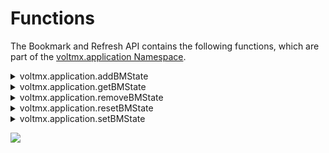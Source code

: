                              


Functions
=========

The Bookmark and Refresh API contains the following functions, which are part of the [voltmx.application Namespace](voltmx.application_functions.md).


<details close markdown="block"><summary>voltmx.application.addBMState</summary>

* * *

This API adds a specified key and value to the parameter list of the URL of the form.

<b>Syntax</b>

```

voltmx.application.addBMState([formID](#id3), [key](#key), [value](#value));
```

<b>Input Parameters</b>

  
| Parameter | Description |
| --- | --- |
| formID \[String\] - Mandatory. | Identifier of the form to be bookmarked. |
| key \[String\] - Mandatory | Key string representing the LHS of the parameter. |
| value \[String\] - Mandatory | Value string representing the RHS of the key-value combination. The value can not be a nested structure. |

 

**Example**

```
addbookmark: function() {

    voltmx.application.addBMState("Form1", "About", "page2");
    alert("A specified key and value are added to the parameter list of the URL");

},
```

<b>Return Values</b>

None.

<b>Platform Availability</b>

Supported for SPA and Desktop Web.

* * *

</details>
<details close markdown="block"><summary>voltmx.application.getBMState</summary>

* * *

This API retrieves the list of parameters attached to a URL using the above add, set APIs.

<b>Syntax</b>

```

voltmx.application.getBMState([formID](#id4));
```

<b>Input Parameters</b>

  
| Parameter | Description |
| --- | --- |
| formID \[String\] - Mandatory. | Identifier of the form for which the parameters of the URL have to be fetched. |

 

Example

```
getbookmark: function() {

    var a = voltmx.application.getBMState("Form1");
    alert(" The list of parameters attached to the URL are " + JSON.stringify(a));
},
```

<b>Return Values</b>

A JSON structure representing key-values of various parameters attached to the URL string of the given form.

<b>Platform Availability</b>

Supported for SPA and Desktop Web.

* * *

</details>
<details close markdown="block"><summary>voltmx.application.removeBMState</summary>

* * *

This API removes a specified key from the parameter list of the URL of the form.

<b>Syntax</b>

```

voltmx.application.removeBMState([formID,](#id2)[key](#key2));
```

<b>Input Parameters</b>

  
| Parameter | Description |
| --- | --- |
| formID \[String\] - Mandatory. | Identifier of the form for which the parameters of the URL have to be removed. |
| key \[String\] - Mandatory | Key string representing the key to be removed. |

 

Example

To remove a bookmark for a URL, enter the following:

```
removebookmark: function() {
    voltmx.application.removeBMState("Form1", "About");
    alert("The About key is removed from the parameter list");
},
```

<b>Return Values</b>

None

<b>Platform Availability</b>

Supported for SPA and Desktop Web.

* * *

</details>
<details close markdown="block"><summary>voltmx.application.resetBMState</summary>

* * *

This API resets the state associated with the URL of a form. It removes all the parameters attached to the form URL

<b>Syntax</b>

```

voltmx.application.resetBMState([formID](#id1));
```

<b>Input Parameters</b>

  
| Parameter | Description |
| --- | --- |
| formID \[String\] - Mandatory. | Identifier of the form for which the parameters of the URL have to be removed. |

 

Example

```
resetBookmarkState: function() {
    voltmx.application.resetBMState("Form1");
    alert("The state is removed from the URL");
}
```

<b>Return Values</b>

None

<b>Platform Availability</b>

Supported for SPA and Desktop Web.

* * *

</details>
<details close markdown="block"><summary>voltmx.application.setBMState</summary>

* * *

This API sets the bookmark state to the URL. This API accepts the _formID_ and a _json_ structure of key value pairs which will be added to the URL of the page.

<b>Syntax</b>

```

voltmx.application.setBMState([formID,](#id) [State](#menuSettings));
```

<b>Input Parameters</b>

  
| Parameter | Description |
| --- | --- |
| formID \[String\] - Mandatory | Identifier of the form to be bookmarked. |
| state \[JSON Object\] - Mandatory | A JSON object comprising key value pairs. The key value pairs are user defined. You cannot specify this as a nested structure. i.e the value part can not be another JSON object. |

 

Example

```
setState: function() {

    var state = {
        Bookmark: "about",
        text: "About"
    };
    voltmx.application.setBMState("Form1", state);
    alert("A new state is set to the URL ");
},
```

<b>Return Values</b>

None

<b>Platform Availability</b>

Supported for SPA and Desktop Web.

* * *

</details>

![](resources/prettify/onload.png)
